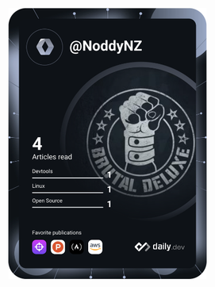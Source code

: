 <a href="https://app.daily.dev/DailyDevTips"><img src="https://github.com/noddynz/noddynz/blob/master/devcard.svg" width="400" alt="Noddy's Dev Card"/></a>
<!--
**noddynz/noddynz** is a ✨ _special_ ✨ repository because its `README.md` (this file) appears on your GitHub profile.

Here are some ideas to get you started:

- 🔭 I’m currently working on ...
- 🌱 I’m currently learning ...
- 👯 I’m looking to collaborate on ...
- 🤔 I’m looking for help with ...
- 💬 Ask me about ...
- 📫 How to reach me: ...
- 😄 Pronouns: ...
- ⚡ Fun fact: ...
-->
